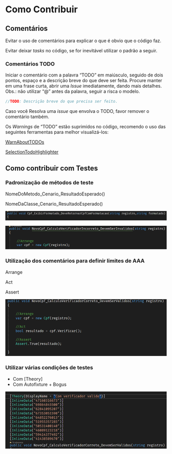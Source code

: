 # Como Contribuir

## Comentários

Evitar o uso de comentários para explicar o que é obvio que o código faz.

Evitar deixar *tasks* no código, se for inevitável utilizar o padrão a seguir.

### Comentários TODO

Iniciar o comentário com a palavra “TODO” em maiúsculo, seguido de dois pontos, espaço e a descrição breve do que deve ser feita. Procure manter em uma frase curta, abrir uma *Issue* imediatamente, dando mais detalhes. Obs.: não utilizar “@” antes da palavra, seguir a risca o modelo.

```csharp
//TODO: Descrição breve do que precisa ser feito.
```

Caso você Resolva uma *issue* que envolva o TODO, favor remover o comentário também.

Os *Warnings* de “TODO” estão suprimidos no código, recomendo o uso das seguintes ferramentas para melhor visualizá-los:

[WarnAboutTODOs](https://marketplace.visualstudio.com/items?itemName=MattLaceyLtd.WarnAboutTODOs)

[SelectionTodoHighlighter](https://marketplace.visualstudio.com/items?itemName=ygoe.SelectionTodoHighlighter)


## Como contribuir com Testes

### Padronização de métodos de teste

NomeDoMetodo_Cenario_ResultadoEsperado()

NomeDaClasse_Cenario_ResultadoEsperado()

![NomeDoMetodo_Cenario_ResultadoEsperado](images/testes-metodos-guia-1.png)

![NomeDaClasse_Cenario_ResultadoEsperado](images/testes-metodos-guia-2.png)

### Utilização dos comentários para definir limites de AAA

Arrange

Act

Assert

![comentarios_padrao_AAA](images/testes-comentarios-AAA.png)

### Utilizar várias condições de testes

- Com [Theory]
- Com Autofixture + Bogus

![Utilize o Theory](images/testes-theory.png)